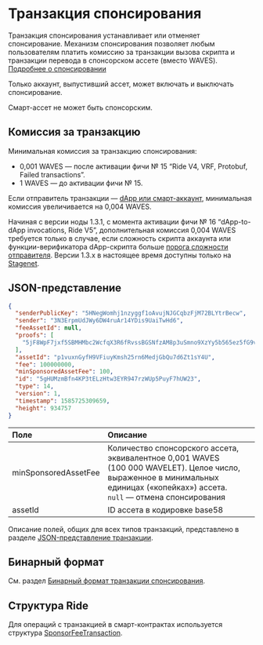 # Транзакция спонсирования

Транзакция спонсирования устанавливает или отменяет спонсирование. Механизм спонсирования позволяет любым пользователям платить комиссию за транзакции вызова скрипта и транзакции перевода в спонсорском ассете (вместо WAVES). [Подробнее о спонсировании](/ru/blockchain/waves-protocol/sponsored-fee)

Только аккаунт, выпустивший ассет, может включать и выключать спонсирование.

Смарт-ассет не может быть спонсорским.

## Комиссия за транзакцию

Минимальная комиссия за транзакцию спонсирования:
* 0,001 WAVES — после активации фичи № 15 “Ride V4, VRF, Protobuf, Failed transactions”.
* 1 WAVES — до активации фичи № 15.

Если отправитель транзакции — [dApp или смарт-аккаунт](/ru/blockchain/account/dapp), минимальная комиссия увеличивается на 0,004 WAVES.

Начиная с версии ноды 1.3.1, с момента активации фичи №&nbsp;16 “dApp-to-dApp invocations, Ride V5”, дополнительная комиссия 0,004 WAVES требуется только в случае, если сложность скрипта аккаунта или функции-верификатора dApp-скрипта больше [порога сложности отправителя](/ru/ride/limits/). Версии 1.3.x в настоящее время доступны только на [Stagenet](/ru/blockchain/blockchain-network/).

## JSON-представление

```json
{
  "senderPublicKey": "5HNegWomhj1nzyggf1oAvujNJGCqbzFjM72BLYtrBecw",
  "sender": "3N3ErpmUdJWy6DW4ruAr14YDis9UaiTwHd6",
  "feeAssetId": null,
  "proofs": [
    "5jF8WpF7jxf5SBMHMbc2WcfqX3R6fRvssBGSNfzAM8p3uSmno9XzYy5b565ez5fG9vqUGrENFvcrbhk36bzCaqkP"
  ],
  "assetId": "p1vuxnGyfH9VFiuyKmsh25rn6MedjGbQu7d6Zt1sY4U",
  "fee": 100000000,
  "minSponsoredAssetFee": 100,
  "id": "5gHUMzmBfn4KP3tELzHtw3EYR947rzWUp5PuyF7hUW23",
  "type": 14,
  "version": 1,
  "timestamp": 1585725309659,
  "height": 934757
}
```

| Поле | Описание |
| :--- | :--- |
| minSponsoredAssetFee | Количество спонсорского ассета, эквивалентное 0,001 WAVES (100&nbsp;000 WAVELET). Целое число, выраженное в минимальных единицах («копейках») ассета.<br>`null` — отмена спонсирования |
| assetId | ID ассета в кодировке base58 |

Описание полей, общих для всех типов транзакций, представлено в разделе [JSON-представление транзакции](/ru/blockchain/transaction/#json-представление-транзакции).

## Бинарный формат

См. раздел [Бинарный формат транзакции спонсирования](/ru/blockchain/binary-format/transaction-binary-format/sponsor-fee-transaction-binary-format).

## Структура Ride

Для операций с транзакцией в смарт-контрактах используется структура [SponsorFeeTransaction](/ru/ride/structures/transaction-structures/sponsor-fee-transaction).
